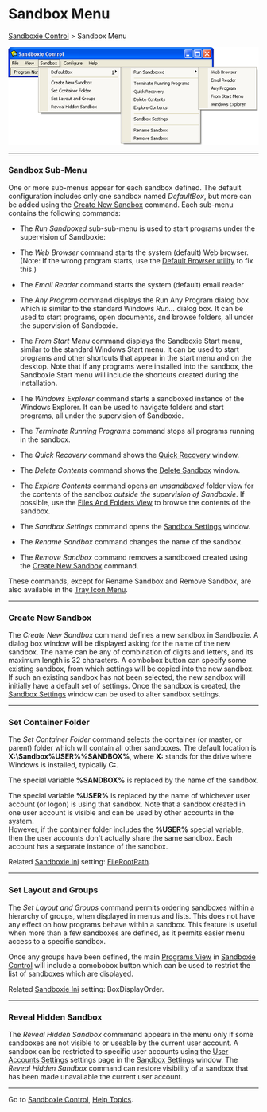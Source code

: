 # Sandbox Menu

[Sandboxie Control](SandboxieControl.md) > Sandbox Menu

![](../Media/SandboxMenu.png)

* * *

### Sandbox Sub-Menu

One or more sub-menus appear for each sandbox defined. The default configuration includes only one sandbox named _DefaultBox_, but more can be added using the [Create New Sandbox](SandboxMenu#create) command. Each sub-menu contains the following commands:

*   The _Run Sandboxed_ sub-sub-menu is used to start programs under the supervision of Sandboxie:


*   The _Web Browser_ command starts the system (default) Web browser.  
    (Note: If the wrong program starts, use the [Default Browser utility](http://windowsxp.mvps.org/defaultbrowser.htm) to fix this.)


*   The _Email Reader_ command starts the system (default) email reader


*   The _Any Program_ command displays the Run Any Program dialog box which is similar to the standard Windows _Run..._ dialog box. It can be used to start programs, open documents, and browse folders, all under the supervision of Sandboxie.



*   The _From Start Menu_ command displays the Sandboxie Start menu, similar to the standard Windows Start menu. It can be used to start programs and other shortcuts that appear in the start menu and on the desktop. Note that if any programs were installed into the sandbox, the Sandboxie Start menu will include the shortcuts created during the installation.



*   The _Windows Explorer_ command starts a sandboxed instance of the Windows Explorer. It can be used to navigate folders and start programs, all under the supervision of Sandboxie.


*   The _Terminate Running Programs_ command stops all programs running in the sandbox.

*   The _Quick Recovery_ command shows the [Quick Recovery](QuickRecovery.md) window.

*   The _Delete Contents_ command shows the [Delete Sandbox](DeleteSandbox.md) window.

*   The _Explore Contents_ command opens an _unsandboxed_ folder view for the contents of the sandbox _outside the supervision of Sandboxie_. If possible, use the [Files And Folders View](FilesAndFoldersView.md) to browse the contents of the sandbox.

*   The _Sandbox Settings_ command opens the [Sandbox Settings](SandboxSettings.md) window.

*   The _Rename Sandbox_ command changes the name of the sandbox.

*   The _Remove Sandbox_ command removes a sandboxed created using the [Create New Sandbox](SandboxMenu#create) command.

These commands, except for Rename Sandbox and Remove Sandbox, are also available in the [Tray Icon Menu](TrayIconMenu.md).

* * *

### Create New Sandbox

The _Create New Sandbox_ command defines a new sandbox in Sandboxie. A dialog box window will be displayed asking for the name of the new sandbox. The name can be any of combination of digits and letters, and its maximum length is 32 characters. A combobox button can specify some existing sandbox, from which settings will be copied into the new sandbox. If such an existing sandbox has not been selected, the new sandbox will initially have a default set of settings. Once the sandbox is created, the [Sandbox Settings](SandboxSettings.md) window can be used to alter sandbox settings.

* * *

### Set Container Folder

The _Set Container Folder_ command selects the container (or master, or parent) folder which will contain all other sandboxes. The default location is **X:\Sandbox\%USER%\%SANDBOX%**, where **X:** stands for the drive where Windows is installed, typically **C:**.

The special variable **%SANDBOX%** is replaced by the name of the sandbox.

The special variable **%USER%** is replaced by the name of whichever user account (or logon) is using that sandbox. Note that a sandbox created in one user account is visible and can be used by other accounts in the system.  
However, if the container folder includes the **%USER%** special variable, then the user accounts don't actually share the same sandbox. Each account has a separate instance of the sandbox.

Related [Sandboxie Ini](SandboxieIni.md) setting: [FileRootPath](FileRootPath.md).

* * *

### Set Layout and Groups

The _Set Layout and Groups_ command permits ordering sandboxes within a hierarchy of groups, when displayed in menus and lists. This does not have any effect on how programs behave within a sandbox. This feature is useful when more than a few sandboxes are defined, as it permits easier menu access to a specific sandbox.

Once any groups have been defined, the main [Programs View](ProgramsView.md) in [Sandboxie Control](SandboxieControl.md) will include a comobobox button which can be used to restrict the list of sandboxes which are displayed.

Related [Sandboxie Ini](SandboxieIni.md) setting: BoxDisplayOrder.

* * *

### Reveal Hidden Sandbox

The _Reveal Hidden Sandbox_ commmand appears in the menu only if some sandboxes are not visible to or useable by the current user account. A sandbox can be restricted to specific user accounts using the [User Accounts Settings](UserAccountsSettings.md) settings page in the [Sandbox Settings](SandboxSettings.md) window. The _Reveal Hidden Sandbox_ command can restore visibility of a sandbox that has been made unavailable the current user account.

* * *

Go to [Sandboxie Control](SandboxieControl#menus), [Help Topics](HelpTopics.md).
